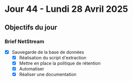 # Jour 44 - Lundi 28 Avril 2025

## Objectifs du jour

### Brief NetStream

- [X] Sauvegarde de la base de données
  - [X] Réalisation du script d'extraction
  - [X] Mettre en place la politique de rétention
  - [X] Automatiser
  - [X] Réaliser une documentation
